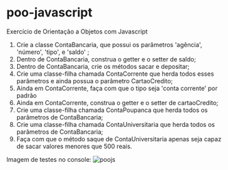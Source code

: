 # poo-javascript
Exercício de Orientação a Objetos com Javascript

1. Crie a classe ContaBancaria, que possui os parâmetros 'agência', 'número', 'tipo', e 'saldo' ;
2. Dentro de ContaBancaria, construa o getter e o setter de saldo;
3. Dentro de ContaBancaria, crie os métodos sacar e depositar;
4. Crie uma classe-filha chamada ContaCorrente que herda todos esses parâmetros e ainda possua o parâmetro CartaoCredito;
6. Ainda em ContaCorrente, faça com que o tipo seja 'conta corrente' por padrão
5. Ainda em ContaCorrente, construa o getter e o setter de cartaoCredito;
7. Crie uma classe-filha chamada ContaPoupanca que herda todos os parâmetros de ContaBancaria;
8. Crie uma classe-filha chamada ContaUniversitaria que herda todos os parâmetros de ContaBancaria;
9. Faça com que o método saque de ContaUniversitaria apenas seja capaz de sacar valores menores que 500 reais.

Imagem de testes no console:
![poojs](https://user-images.githubusercontent.com/57869203/182520546-6fc3ce4b-205a-4338-8c05-1511f3c8d489.jpeg)
